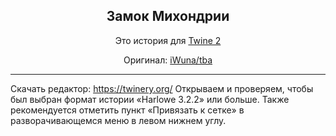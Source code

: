 
<p align="center">
	<h2 align="center">
		Замок Михондрии
	</h2>
	<p align="center">
		Это история для
		<a href="https://twinery.org/">
			Twine 2
		</a>
	</p>
	<p align="center">
		Оригинал:
		<a href="https://github.com/iWuna/tba">
			iWuna/tba
		</a>
	</p>
</p>

---

Скачать редактор: https://twinery.org/
Открываем и проверяем, чтобы был выбран формат истории «Harlowe 3.2.2» или больше.
Также рекомендуется отметить пункт «Привязать к сетке» в разворачивающемся меню в левом нижнем углу.
